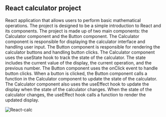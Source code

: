  React calculator project 
---------------------------------------------------------------------------------------------------------------------------------------------------------------------
React application that allows users to perform basic mathematical operations. The project is designed to be a simple introduction to React and its components.
The project is made up of two main components: the Calculator component and the Button component. The Calculator component is responsible for displaying the calculator interface and handling user input. The Button component is responsible for rendering the calculator buttons and handling button clicks.
The Calculator component uses the useState hook to track the state of the calculator. The state includes the current value of the display, the current operation, and the previous number. The Button component uses the onClick event to handle button clicks. When a button is clicked, the Button component calls a function in the Calculator component to update the state of the calculator.
The Calculator component also uses the useEffect hook to update the display when the state of the calculator changes. When the state of the calculator changes, the useEffect hook calls a function to render the updated display.

![React-calc](https://github.com/aishwaryacmadrewar/react-calculator-project/assets/145665330/b1f1137e-e576-40b7-b694-92700eafe28e)

